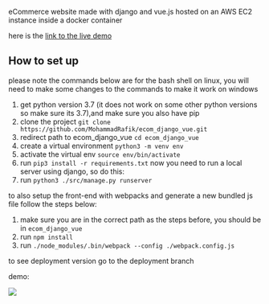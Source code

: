 eCommerce website made with django and vue.js hosted on an AWS EC2 instance inside a docker container

here is the [link to the live demo](https://mohammadrafik.xyz/)

## How to set up
please note the commands below are for the bash shell on linux, you will need to make some changes to the commands to make it work on windows
1. get python version 3.7 (it does not work on some other python versions so make sure its 3.7),and make sure you also have pip
2. clone the project `git clone https://github.com/MohammadRafik/ecom_django_vue.git`
3. redirect path to ecom_django_vue `cd ecom_django_vue`
4. create a virtual environment `python3 -m venv env`
5. activate the virtual env `source env/bin/activate`
6. run `pip3 install -r requirements.txt`
now you need to run a local server using django, so do this:
7. run `python3 ./src/manage.py runserver`

to also setup the front-end with webpacks and generate a new bundled js file follow the steps below:
1. make sure you are in the correct path as the steps before, you should be in `ecom_django_vue`
2. run `npm install`
3. run `./node_modules/.bin/webpack --config ./webpack.config.js`

to see deployment version go to the deployment branch

demo: 

![](ecom_demo.gif)
